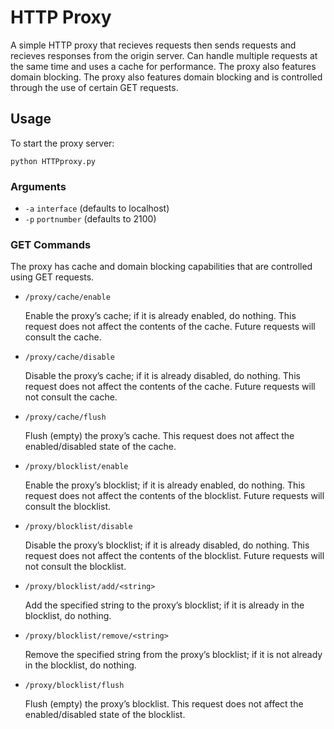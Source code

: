 # HTTP Proxy
A simple HTTP proxy that recieves requests then sends requests and recieves responses from the origin server. 
Can handle multiple requests at the same time and uses a cache for performance. 
The proxy also features domain blocking. The proxy also features domain blocking and is 
controlled through the use of certain GET requests.

## Usage
To start the proxy server:

`python HTTPproxy.py`
### Arguments
- `-a` `interface` (defaults to localhost)
- `-p` `portnumber` (defaults to 2100)

### GET Commands
The proxy has cache and domain blocking capabilities that are controlled using GET requests.

- `/proxy/cache/enable`

   Enable the proxy’s cache; if it is already enabled, do nothing. This request does not affect the contents of the cache. Future requests will consult the cache.

- `/proxy/cache/disable`

  Disable the proxy’s cache; if it is already disabled, do nothing. This request does not affect the contents of the cache. Future requests will not consult the cache.
  
- `/proxy/cache/flush`
  
    Flush (empty) the proxy’s cache. This request does not affect the enabled/disabled state of the cache.

- `/proxy/blocklist/enable`
  
    Enable the proxy’s blocklist; if it is already enabled, do nothing. This request does not affect the contents of the blocklist. Future requests will consult the blocklist.

- `/proxy/blocklist/disable`
  
    Disable the proxy’s blocklist; if it is already disabled, do nothing. This request does not affect the contents of the blocklist. Future requests will not consult the blocklist.

- `/proxy/blocklist/add/<string>`
  
    Add the specified string to the proxy’s blocklist; if it is already in the blocklist, do nothing.

- `/proxy/blocklist/remove/<string>`
  
    Remove the specified string from the proxy’s blocklist; if it is not already in the blocklist, do nothing.

- `/proxy/blocklist/flush`
  
    Flush (empty) the proxy’s blocklist. This request does not affect the enabled/disabled state of the blocklist.


